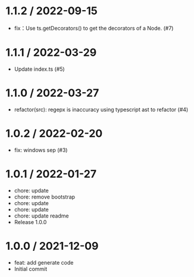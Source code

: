 
1.1.2 / 2022-09-15
==================

  * fix：Use ts.getDecorators() to get the decorators of a Node. (#7)

1.1.1 / 2022-03-29
==================

  * Update index.ts (#5)

1.1.0 / 2022-03-27
==================

  * refactor(src): regepx is inaccuracy using typescript ast to refactor (#4)

1.0.2 / 2022-02-20
==================

  * fix: windows  sep (#3)

1.0.1 / 2022-01-27
==================

  * chore: update
  * chore: remove bootstrap
  * chore: update
  * chore: update
  * chore: update readme
  * Release 1.0.0

1.0.0 / 2021-12-09
==================

  * feat: add generate code
  * Initial commit
